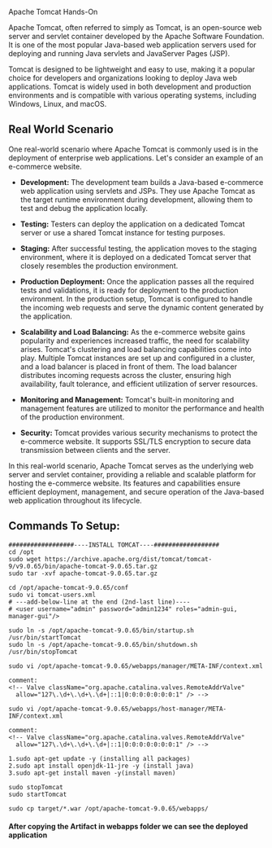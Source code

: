 Apache Tomcat Hands-On

Apache Tomcat, often referred to simply as Tomcat, is an open-source web server and servlet container developed by the Apache Software Foundation. It is one of the most popular Java-based web application servers used for deploying and running Java servlets and JavaServer Pages (JSP).

Tomcat is designed to be lightweight and easy to use, making it a popular choice for developers and organizations looking to deploy Java web applications. Tomcat is widely used in both development and production environments and is compatible with various operating systems, including Windows, Linux, and macOS.

## Real World Scenario

One real-world scenario where Apache Tomcat is commonly used is in the deployment of enterprise web applications. Let's consider an example of an e-commerce website.

- **Development:** The development team builds a Java-based e-commerce web application using servlets and JSPs. They use Apache Tomcat as the target runtime environment during development, allowing them to test and debug the application locally.

- **Testing:** Testers can deploy the application on a dedicated Tomcat server or use a shared Tomcat instance for testing purposes.

- **Staging:** After successful testing, the application moves to the staging environment, where it is deployed on a dedicated Tomcat server that closely resembles the production environment.

- **Production Deployment:** Once the application passes all the required tests and validations, it is ready for deployment to the production environment. In the production setup, Tomcat is configured to handle the incoming web requests and serve the dynamic content generated by the application.

- **Scalability and Load Balancing:** As the e-commerce website gains popularity and experiences increased traffic, the need for scalability arises. Tomcat's clustering and load balancing capabilities come into play. Multiple Tomcat instances are set up and configured in a cluster, and a load balancer is placed in front of them. The load balancer distributes incoming requests across the cluster, ensuring high availability, fault tolerance, and efficient utilization of server resources.

- **Monitoring and Management:** Tomcat's built-in monitoring and management features are utilized to monitor the performance and health of the production environment.

- **Security:** Tomcat provides various security mechanisms to protect the e-commerce website. It supports SSL/TLS encryption to secure data transmission between clients and the server.

In this real-world scenario, Apache Tomcat serves as the underlying web server and servlet container, providing a reliable and scalable platform for hosting the e-commerce website. Its features and capabilities ensure efficient deployment, management, and secure operation of the Java-based web application throughout its lifecycle.

## Commands To Setup:

```shell
##################----INSTALL TOMCAT----##################
cd /opt
sudo wget https://archive.apache.org/dist/tomcat/tomcat-9/v9.0.65/bin/apache-tomcat-9.0.65.tar.gz
sudo tar -xvf apache-tomcat-9.0.65.tar.gz

cd /opt/apache-tomcat-9.0.65/conf
sudo vi tomcat-users.xml
# ---add-below-line at the end (2nd-last line)----
# <user username="admin" password="admin1234" roles="admin-gui, manager-gui"/>

sudo ln -s /opt/apache-tomcat-9.0.65/bin/startup.sh /usr/bin/startTomcat
sudo ln -s /opt/apache-tomcat-9.0.65/bin/shutdown.sh /usr/bin/stopTomcat

sudo vi /opt/apache-tomcat-9.0.65/webapps/manager/META-INF/context.xml

comment:
<!-- Valve className="org.apache.catalina.valves.RemoteAddrValve"
  allow="127\.\d+\.\d+\.\d+|::1|0:0:0:0:0:0:0:1" /> -->

sudo vi /opt/apache-tomcat-9.0.65/webapps/host-manager/META-INF/context.xml

comment:
<!-- Valve className="org.apache.catalina.valves.RemoteAddrValve"
  allow="127\.\d+\.\d+\.\d+|::1|0:0:0:0:0:0:0:1" /> -->

1.sudo apt-get update -y (installing all packages)
2.sudo apt install openjdk-11-jre -y (install java)
3.sudo apt-get install maven -y(install maven)

sudo stopTomcat
sudo startTomcat

sudo cp target/*.war /opt/apache-tomcat-9.0.65/webapps/

```
#### After copying the Artifact in webapps folder we can see the deployed application

